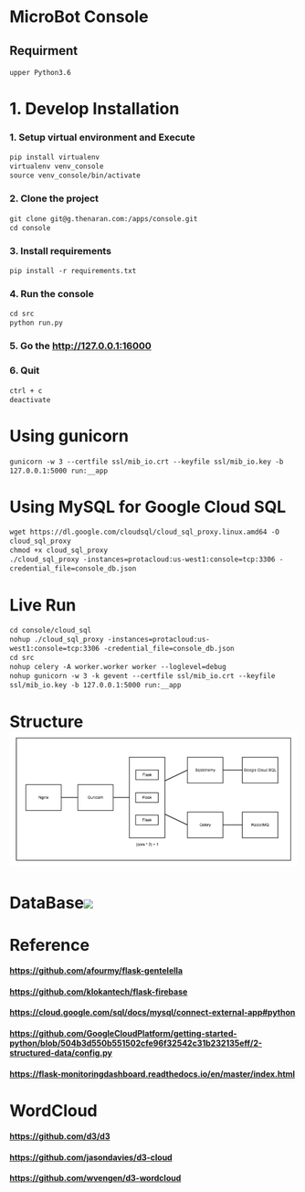 # MicroBot Console

## Requirment
    upper Python3.6

# 1. Develop Installation

### 1. Setup virtual environment and Execute
    pip install virtualenv
    virtualenv venv_console
    source venv_console/bin/activate

### 2. Clone the project
    git clone git@g.thenaran.com:/apps/console.git
    cd console

### 3. Install requirements
    pip install -r requirements.txt

### 4. Run the console
    cd src
    python run.py

### 5. Go the http://127.0.0.1:16000

### 6. Quit
    ctrl + c
    deactivate


# Using gunicorn
    gunicorn -w 3 --certfile ssl/mib_io.crt --keyfile ssl/mib_io.key -b 127.0.0.1:5000 run:__app


# Using MySQL for Google Cloud SQL
    wget https://dl.google.com/cloudsql/cloud_sql_proxy.linux.amd64 -O cloud_sql_proxy
    chmod +x cloud_sql_proxy
    ./cloud_sql_proxy -instances=protacloud:us-west1:console=tcp:3306 -credential_file=console_db.json


# Live Run
    cd console/cloud_sql
    nohup ./cloud_sql_proxy -instances=protacloud:us-west1:console=tcp:3306 -credential_file=console_db.json
    cd src
    nohup celery -A worker.worker worker --loglevel=debug
    nohup gunicorn -w 3 -k gevent --certfile ssl/mib_io.crt --keyfile ssl/mib_io.key -b 127.0.0.1:5000 run:__app


# Structure![](res/cs_struct_180906.png)


# DataBase![](res/cs_db_181227.png)


# Reference

#### https://github.com/afourmy/flask-gentelella
#### https://github.com/klokantech/flask-firebase
#### https://cloud.google.com/sql/docs/mysql/connect-external-app#python
#### https://github.com/GoogleCloudPlatform/getting-started-python/blob/504b3d550b551502cfe96f32542c31b232135eff/2-structured-data/config.py
#### https://flask-monitoringdashboard.readthedocs.io/en/master/index.html


# WordCloud

#### https://github.com/d3/d3
#### https://github.com/jasondavies/d3-cloud
#### https://github.com/wvengen/d3-wordcloud
